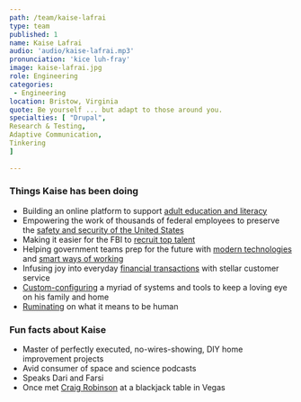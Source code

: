 ```yaml
---
path: /team/kaise-lafrai
type: team
published: 1
name: Kaise Lafrai
audio: 'audio/kaise-lafrai.mp3'
pronunciation: 'kice luh-fray'
image: kaise-lafrai.jpg
role: Engineering
categories:
 - Engineering
location: Bristow, Virginia
quote: Be yourself ... but adapt to those around you.
specialties: [ "Drupal",
Research & Testing,
Adaptive Communication,
Tinkering
]
  
---
```


### Things Kaise has been doing
* Building an online platform to support [adult education and literacy](https://www2.ed.gov/about/offices/list/ovae/pi/AdultEd/index.html)
* Empowering the work of thousands of federal employees to preserve the [safety and security of the United States](https://www.fbi.gov/)
* Making it easier for the FBI to [recruit top talent](https://fbijobs.gov/)
* Helping government teams prep for the future with [modern technologies](https://www.drupal.org/8) and [smart ways of working](https://agilevelocity.com/uncategorized/kanban-vs-scrum-how-to-choose/)
* Infusing joy into everyday [financial transactions](https://www.bankofamerica.com/) with stellar customer service
* [Custom-configuring](https://ifttt.com/) a myriad of systems and tools to keep a loving eye on his family and home
* [Ruminating](https://en.wikipedia.org/wiki/Rumi) on what it means to be human

### Fun facts about Kaise
* Master of perfectly executed, no-wires-showing, DIY home improvement projects
* Avid consumer of space and science podcasts
* Speaks Dari and Farsi
* Once met [Craig Robinson](https://www.imdb.com/name/nm0732497/?ref_=tt_ov_st_sm) at a blackjack table in Vegas


